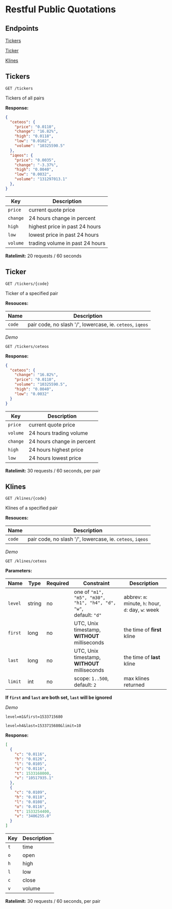 # Restful Public Quotations

## Endpoints

[Tickers](#tickers)

[Ticker](#ticker)

[Klines](#klines)

## Tickers

```
GET /tickers
```
Tickers of all pairs

**Response:**
```json
{
  "ceteos": {
    "price": "0.0110",
    "change": "16.82%",
    "high": "0.0118",
    "low": "0.0102",
    "volume": "10325590.5"
  },
  "iqeos": {
    "price": "0.0035",
    "change": "-3.37%",
    "high": "0.0040",
    "low": "0.0032",
    "volume": "131297013.1"
  },
}
```

Key | Description
------------ | ------------
`price` | current quote price
`change` | 24 hours change in percent
`high` | highest price in past 24 hours
`low` | lowest price in past 24 hours
`volume` | trading volume in past 24 hours

**Ratelimit:**
20 requests / 60 seconds

## Ticker
```
GET /tickers/{code}
```
Ticker of a specified pair

**Resouces:**

Name | Description
------------ | ------------
`code` | pair code, no slash '/', lowercase, ie. `ceteos`, `iqeos`

*Demo*

```
GET /tickers/ceteos
```

**Response:**
```json
{
  "ceteos": {
    "change": "16.82%",
    "price": "0.0110",
    "volume": "10325590.5",
    "high": "0.0040",
    "low": "0.0032"
  }
}
```

Key | Description
------------ | ------------
`price` | current quote price
`volume` | 24 hours trading volume
`change` | 24 hours change in percent
`high` | 24 hours highest price
`low` | 24 hours lowest price

**Ratelimit:**
30 requests / 60 seconds, per pair

## Klines

```
GET /klines/{code}
```
Klines of a specified pair

**Resouces:**

Name | Description
------------ | ------------
`code` | pair code, no slash '/', lowercase, ie. `ceteos`, `iqeos`

*Demo*

```
GET /klines/ceteos
```

**Parameters:**

Name | Type | Required | Constraint | Description
------------ | ------------ | ------------ | ------------ | ------------
`level` | string | no | one of `"m1", "m5", "m30", "h1", "h4", "d", "w"`, <br /> default: `"d"` | abbrev: `m`: minute, `h`: hour, `d`: day, `w`: week
`first` | long | no | UTC, Unix timestamp, **WITHOUT** milliseconds | the time of **first** kline
`last` | long | no | UTC, Unix timestamp, **WITHOUT** milliseconds | the time of **last** kline
`limit` | int | no | scope: `1..500`, default: `2` | max klines returned

**If `first` and `last` are both set, `last` will be ignored**

*Demo*

```
level=m1&first=1533715680
```
```
level=h4&last=1533715680&limit=10
```

**Response:**
```json
[
  {
    "c": "0.0116",
    "h": "0.0126",
    "l": "0.0105",
    "o": "0.0116",
    "t": 1533168000,
    "v": "10517935.1"
  },
  {
    "c": "0.0109",
    "h": "0.0118",
    "l": "0.0108",
    "o": "0.0116",
    "t": 1533254400,
    "v": "3406255.0"
  }
]
```

Key | Description
------------ | ------------
`t` | time
`o` | open
`h` | high
`l` | low
`c` | close
`v` | volume

**Ratelimit:**
30 requests / 60 seconds, per pair

